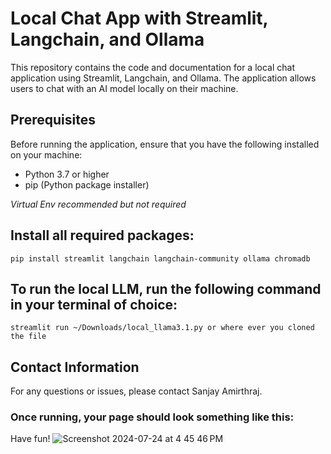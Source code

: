 # **Local Chat App with Streamlit, Langchain, and Ollama**
This repository contains the code and documentation for a local chat application using Streamlit, Langchain, and Ollama. The application allows users to chat with an AI model locally on their machine.



## **Prerequisites**
Before running the application, ensure that you have the following installed on your machine:
* Python 3.7 or higher
* pip (Python package installer)



_Virtual Env recommended but not required_



## **Install all required packages:**

```pip install streamlit langchain langchain-community ollama chromadb```




## **To run the local LLM, run the following command in your terminal of choice:**

```streamlit run ~/Downloads/local_llama3.1.py or where ever you cloned the file```




## **Contact Information**
For any questions or issues, please contact Sanjay Amirthraj.


### Once running, your page should look something like this:
Have fun!
![Screenshot 2024-07-24 at 4 45 46 PM](https://github.com/user-attachments/assets/09b6ff3d-0393-4fa4-9bf6-1135f079795b)


